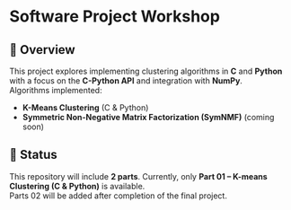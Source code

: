 # Software Project Workshop  

## 📝 Overview  
This project explores implementing clustering algorithms in **C** and **Python** with a focus on the **C-Python API** and integration with **NumPy**.  
Algorithms implemented:
- **K-Means Clustering** (C & Python)
- **Symmetric Non-Negative Matrix Factorization (SymNMF)** (coming soon)

## 📌 Status  
This repository will include **2 parts**.
Currently, only **Part 01 – K-means Clustering (C & Python)** is available.  
Parts 02 will be added after completion of the final project.  
